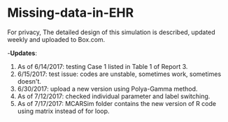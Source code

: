 # Missing-data-in-EHR

For privacy, The detailed design of this simulation is described, updated weekly and uploaded to Box.com. 

-**Updates**:

1. As of 6/14/2017: testing Case 1 listed in Table 1 of Report 3.
2. 6/15/2017: test issue: codes are unstable, sometimes work, sometimes doesn't. 
3. 6/30/2017: upload a new version using Polya-Gamma method. 
4. As of 7/12/2017: checked individual parameter and label switching. 
5. As of 7/17/2017: MCARSim folder contains the new version of R code using matrix instead of for loop. 


